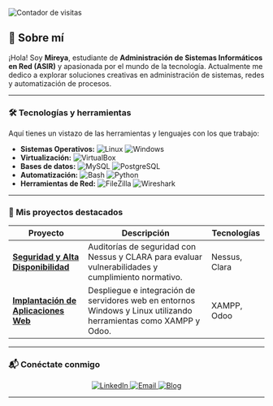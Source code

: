 ![Contador de visitas](https://komarev.com/ghpvc/?username=M1reya07&color=blue&style=flat)
## 🌟 Sobre mí
¡Hola! Soy **Mireya**, estudiante de **Administración de Sistemas Informáticos en Red (ASIR)** y apasionada por el mundo de la tecnología. Actualmente me dedico a explorar soluciones creativas en administración de sistemas, redes y automatización de procesos.

---

### 🛠️ Tecnologías y herramientas
Aquí tienes un vistazo de las herramientas y lenguajes con los que trabajo:

- **Sistemas Operativos:** ![Linux](https://img.shields.io/badge/-Linux-333?logo=linux&logoColor=white) ![Windows](https://img.shields.io/badge/-Windows-0078D6?logo=windows&logoColor=white)
- **Virtualización:** ![VirtualBox](https://img.shields.io/badge/-VirtualBox-183A61?logo=virtualbox&logoColor=white)
- **Bases de datos:** ![MySQL](https://img.shields.io/badge/-MySQL-4479A1?logo=mysql&logoColor=white) ![PostgreSQL](https://img.shields.io/badge/-PostgreSQL-336791?logo=postgresql&logoColor=white)
- **Automatización:** ![Bash](https://img.shields.io/badge/-Bash_Scripting-4EAA25?logo=gnu-bash&logoColor=white) ![Python](https://img.shields.io/badge/-Python-3776AB?logo=python&logoColor=white)
- **Herramientas de Red:** ![FileZilla](https://img.shields.io/badge/-FileZilla-BF0000?logo=filezilla&logoColor=white) ![Wireshark](https://img.shields.io/badge/-Wireshark-1679A7?logo=wireshark&logoColor=white)

---

### 📂 Mis proyectos destacados

| Proyecto      | Descripción | Tecnologías |
|---------------|-------------|-------------|
| **[Seguridad y Alta Disponibilidad]((https://github.com/M1reya07/SAD))** | Auditorías de seguridad con Nessus y CLARA para evaluar vulnerabilidades y cumplimiento normativo. | Nessus, Clara |
| **[Implantación de Aplicaciones Web]((https://github.com/M1reya07/IAW))** | Despliegue e integración de servidores web en entornos Windows y Linux utilizando herramientas como XAMPP y Odoo. | XAMPP, Odoo|

---

### 📬 **Conéctate conmigo**
<div align="center">
  <a href="https://www.linkedin.com/in/mireya-fuentes-perez-0488b2339/">
    <img src="https://img.shields.io/badge/LinkedIn-0A66C2?style=for-the-badge&logo=linkedin&logoColor=white" alt="LinkedIn"/>
  </a>
  <a href="mailto:mireyafuentesperez@gmail.com">
    <img src="https://img.shields.io/badge/Email-D14836?style=for-the-badge&logo=gmail&logoColor=white" alt="Email"/>
  </a>
  <a href="https://m1reya07.github.io/portfolio/">
    <img src="https://img.shields.io/badge/Blog-21759B?style=for-the-badge&logo=wordpress&logoColor=white" alt="Blog"/>
  </a>
</div>

---
